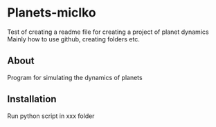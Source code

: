 # Planets-miclko

Test of creating a readme file for creating a project of planet dynamics
Mainly how to use github, creating folders etc.

## About 

Program for simulating the dynamics of planets

## Installation

Run python script in xxx folder
